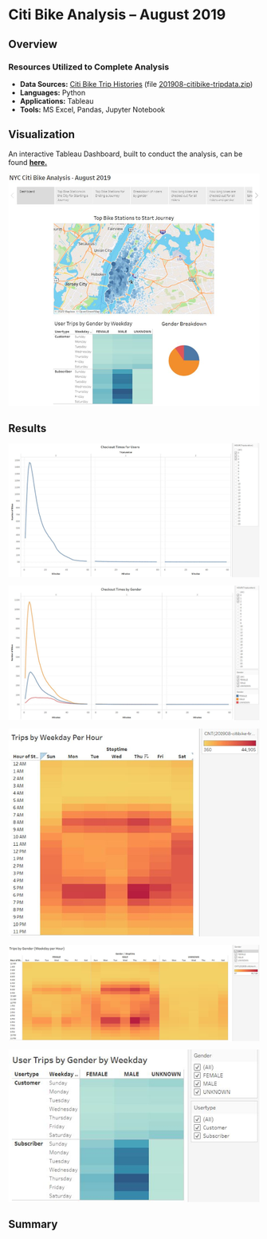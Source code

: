 # Citi Bike Analysis – August 2019

## Overview


### Resources Utilized to Complete Analysis
* **Data Sources:** 
[Citi Bike Trip Histories](https://www.citibikenyc.com/system-data) (file [201908-citibike-tripdata.zip]( https://s3.amazonaws.com/tripdata/index.html))
* **Languages:** Python
* **Applications:** Tableau
* **Tools:** MS Excel, Pandas, Jupyter Notebook

## Visualization
An interactive Tableau Dashboard, built to conduct the analysis, can be found **[here.](https://public.tableau.com/profile/cecily2928#!/vizhome/CitiBikeAnalysis-August2019/NYCCitiBikeAnalysis-August2019?publish=yes)**

![CitiBike_Dashboard](https://github.com/cmmgw/Bikesharing/blob/main/Resources/CitiBike_Dashboard.JPG)


## Results

![CitiBike_Checkout_Users](https://github.com/cmmgw/Bikesharing/blob/main/Resources/CitiBike_Checkout_Users.JPG)


![CitiBike_Checkout_Gender](https://github.com/cmmgw/Bikesharing/blob/main/Resources/CitiBike_Checkout_Gender.JPG)


![CitiBike_Trips_Weekday](https://github.com/cmmgw/Bikesharing/blob/main/Resources/CitiBike_Trips_Weekday.JPG)


![CitiBike_Trips_Gender](https://github.com/cmmgw/Bikesharing/blob/main/Resources/CitiBike_Trips_Gender.JPG)


![CitiBike_Trips_Gender_Weekday](https://github.com/cmmgw/Bikesharing/blob/main/Resources/CitiBike_Trips_Gender_Weekday.JPG)


## Summary
